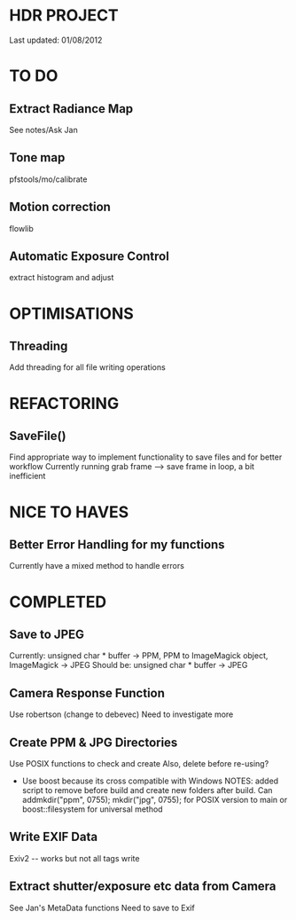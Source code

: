 HDR PROJECT
===========

Last updated: 01/08/2012

TO DO
=====

Extract Radiance Map
------------------------
See notes/Ask Jan

Tone map
------------------------
pfstools/mo/calibrate

Motion correction
------------------------
flowlib

Automatic Exposure Control
-------------------------
extract histogram and adjust

OPTIMISATIONS
=============

Threading
---------
Add threading for all file writing operations


REFACTORING
===========

SaveFile()
----------
Find appropriate  way to implement functionality to save files and for better workflow
Currently running grab frame --> save frame in loop, a bit inefficient


NICE TO HAVES
=============

Better Error Handling for my functions
--------------------------------------
Currently have a mixed method to handle errors

COMPLETED
=========

Save to JPEG 
------------
Currently: unsigned char * buffer -> PPM, PPM to ImageMagick object, ImageMagick -> JPEG
Should be: unsigned char * buffer -> JPEG

Camera Response Function 
------------------------
Use robertson (change to debevec)
Need to investigate more

Create PPM & JPG Directories
----------------------------
Use POSIX functions to check and create
Also, delete before re-using?
* Use boost because its cross compatible with Windows
NOTES: added script to remove before build and create new folders after build. 
Can addmkdir("ppm", 0755);
mkdir("jpg", 0755);
for POSIX version to main or boost::filesystem for universal method


Write EXIF Data 
-----------------------
Exiv2 -- works but not all tags write 

Extract shutter/exposure etc data from Camera
---------------------------------------------
See Jan's MetaData functions
Need to save to Exif